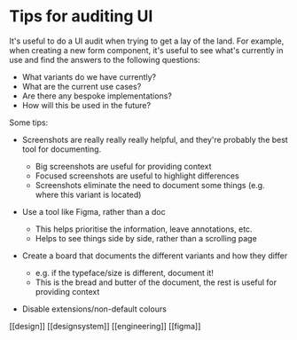 # Tips for auditing UI

It's useful to do a UI audit when trying to get a lay of the land. For example, when creating a new form component, it's useful to see what's currently in use and find the answers to the following questions:

- What variants do we have currently?
- What are the current use cases?
- Are there any bespoke implementations?
- How will this be used in the future?

Some tips:

- Screenshots are really really really helpful, and they're probably the best tool for documenting.

  - Big screenshots are useful for providing context
  - Focused screenshots are useful to highlight differences
  - Screenshots eliminate the need to document some things (e.g. where this variant is located)

- Use a tool like Figma, rather than a doc

  - This helps prioritise the information, leave annotations, etc.
  - Helps to see things side by side, rather than a scrolling page

- Create a board that documents the different variants and how they differ

  - e.g. if the typeface/size is different, document it!
  - This is the bread and butter of the document, the rest is useful for providing context

- Disable extensions/non-default colours

[[design]]
[[designsystem]]
[[engineering]]
[[figma]]

